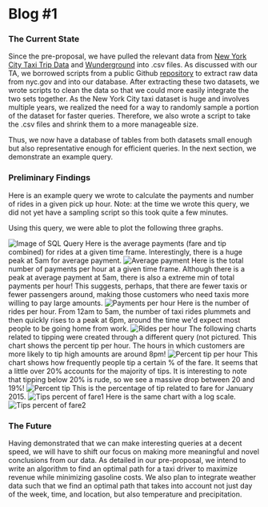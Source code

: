 # Blog #1


### The Current State
Since the pre-proposal, we have pulled the relevant data from [New York City Taxi Trip Data](http://www.nyc.gov/html/tlc/html/about/trip_record_data.shtml) and [Wunderground](https://www.wunderground.com/weather/api/) into .csv files.  As discussed with our TA, we borrowed scripts from a public Github [repository](https://github.com/toddwschneider/nyc-taxi-data) to extract raw data from nyc.gov and into our database. After extracting these two datasets, we wrote scripts to clean the data so that we could more easily integrate the two sets together. As the New York City taxi dataset is huge and involves multiple years, we realized the need for a way to randomly sample a portion of the dataset for faster queries. Therefore, we also wrote a script to take the .csv files and shrink them to a more manageable size.

Thus, we now have a database of tables from both datasets small enough but also representative enough for efficient queries. In the next section, we demonstrate an example query.

### Preliminary Findings
Here is an example query we wrote to calculate the payments and number of rides in a given pick up hour. Note: at the time we wrote this query, we did not yet have a sampling script so this took quite a few minutes.

Using this query, we were able to plot the following three graphs.

![Image of SQL Query](https://github.com/nchoi/NewYorkTaxis/blob/master/imgs/screenshot1.png?raw=true)
Here is the average payments (fare and tip combined) for rides at a given time frame. Interestingly, there is a huge peak at 5am for average payment.
![Average payment](https://github.com/nchoi/NewYorkTaxis/blob/master/imgs/average_payment.png?raw=true)
Here is the total number of payments per hour at a given time frame. Although there is a peak at average payment at 5am, there is also a extreme min of total payments per hour! This suggests, perhaps, that there are fewer taxis or fewer passengers around, making those customers who need taxis more willing to pay large amounts.
![Payments per hour](https://github.com/nchoi/NewYorkTaxis/blob/master/imgs/payments_per_hour.png?raw=true)
Here is the number of rides per hour. From 12am to 5am, the number of taxi rides plummets and then quickly rises to a peak at 6pm, around the time we'd expect most people to be going home from work.
![Rides per hour](https://github.com/nchoi/NewYorkTaxis/blob/master/imgs/rides_per_hour.png?raw=true)
The following charts related to tipping were created through a different query (not pictured. This chart shows the percent tip per hour. The hours in which customers are more likely to tip high amounts are around 8pm!
![Percent tip per hour](https://github.com/nchoi/NewYorkTaxis/blob/master/imgs/pct_tip_per_hour.png?raw=true)
This chart shows how frequently people tip a certain % of the fare. It seems that a little over 20% accounts for the majority of tips. It is interesting to note that tipping below 20% is rude, so we see a massive drop between 20 and 19%!
![Percent tip](https://github.com/nchoi/NewYorkTaxis/blob/master/imgs/percent_tip_720.png?raw=true)
This is the percentage of tip related to fare for January 2015.
![Tips percent of fare1](https://github.com/nchoi/NewYorkTaxis/blob/master/imgs/tips_percent_of_fare.png?raw=true)
Here is the same chart with a log scale.
![Tips percent of fare2](https://github.com/nchoi/NewYorkTaxis/blob/master/imgs/tip_percentage_related_to_fare.png?raw=true)

### The Future
Having demonstrated that we can make interesting queries at a decent speed, we will have to shift our focus on making more meaningful and novel conclusions from our data. As detailed in our pre-proposal, we intend to write an algorithm to find an optimal path for a taxi driver to maximize revenue while minimizing gasoline costs. We also plan to integrate weather data such that we find an optimal path that takes into account not just day of the week, time, and location, but also temperature and precipitation.


